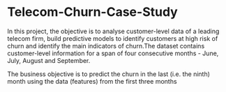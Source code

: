 # Telecom-Churn-Case-Study

In this project, the objective is to analyse customer-level data of a leading telecom firm, build predictive models to identify customers at high risk of churn and identify the main indicators of churn.The dataset contains customer-level information for a span of four consecutive months - June, July, August and September. 

The business objective is to predict the churn in the last (i.e. the ninth) month using the data (features) from the first three months
